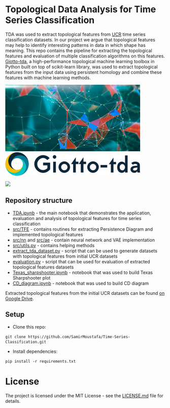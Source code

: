# Topological Data Analysis for Time Series Classification
TDA was used to extract topological features from [UCR](http://www.timeseriesclassification.com) time series classification datasets. In our project we argue that topological features may help to identify interesting patterns in data in which shape has meaning. This repo contains the pipeline for extracting the topological features and evaluation of multiple classification algorithms on this features. [Giotto-tda](https://github.com/giotto-ai/giotto-tda), a high-performance topological machine learning toolbox in Python built on top of scikit-learn library, was used to extract topological features from the input data using persistent homology and combine these features with machine learning methods.

<img src="images/TDA.jpg" width="425"/> <img src="images/tda_logo.svg" width="425"/> 	

<img src = "images/Homology.gif" width = "425"/> 	

## Repository structure
* [TDA.ipynb](./TDA.ipynb) - the main notebook that demonstrates the application, evaluation and analysis of topological features for time series classification
* [src/TFE](./src/TFE) - contains routines for extracting Persistence Diagram and implemented topological features
* [src/nn](./src/nn) and [src/ae](./src/ae) - contain neural network and VAE implementation
* [src/utils.py](./src/utils.py) - contains helping methods
* [extract_tda_dataset.py](./extract_tda_dataset.py) - script that can be used to generate datasets with topological features from initial UCR datasets
* [evaluation.py](./evaluation.py) - script that can be used for evaluation of extracted topological features datasets
* [Texas_sharpshooter.ipynb](./Texas_sharpshooter.ipynb) - notebook that was used to build Texas Sharpshooter plot
* [CD_diagram.ipynb](./CD_diagram.ipynb) - notebook that was used to build CD diagram

Extracted topological features from the initial UCR datasets can be found [on Google Drive](https://drive.google.com/drive/folders/1GNzazPr4ethNuBNLzQWFy8plZETn5Ckq).

## Setup	
* Clone this repo: 	
```	
git clone https://github.com/SamirMoustafa/Time-Series-Classification.git	
```	
* Install dependencies:	
```	
pip install -r requirements.txt	
```	








# License	
The project is licensed under the MIT License - see the [LICENSE.md](LICENSE.md) file for details.	
